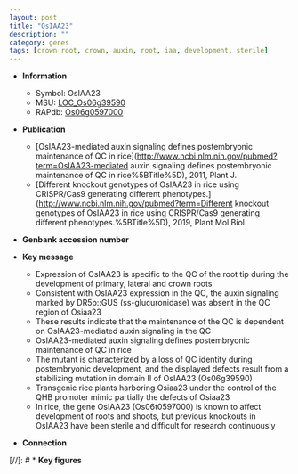 ```yaml
---
layout: post
title: "OsIAA23"
description: ""
category: genes
tags: [crown root, crown, auxin, root, iaa, development, sterile]
---
```


* **Information**  
    + Symbol: OsIAA23  
    + MSU: [LOC_Os06g39590](http://rice.plantbiology.msu.edu/cgi-bin/ORF_infopage.cgi?orf=LOC_Os06g39590)  
    + RAPdb: [Os06g0597000](http://rapdb.dna.affrc.go.jp/viewer/gbrowse_details/irgsp1?name=Os06g0597000)  

* **Publication**  
    + [OsIAA23-mediated auxin signaling defines postembryonic maintenance of QC in rice](http://www.ncbi.nlm.nih.gov/pubmed?term=OsIAA23-mediated auxin signaling defines postembryonic maintenance of QC in rice%5BTitle%5D), 2011, Plant J.
    + [Different knockout genotypes of OsIAA23 in rice using CRISPR/Cas9 generating different phenotypes.](http://www.ncbi.nlm.nih.gov/pubmed?term=Different knockout genotypes of OsIAA23 in rice using CRISPR/Cas9 generating different phenotypes.%5BTitle%5D), 2019, Plant Mol Biol.

* **Genbank accession number**  

* **Key message**  
    + Expression of OsIAA23 is specific to the QC of the root tip during the development of primary, lateral and crown roots
    + Consistent with OsIAA23 expression in the QC, the auxin signaling marked by DR5p::GUS (ss-glucuronidase) was absent in the QC region of Osiaa23
    + These results indicate that the maintenance of the QC is dependent on OsIAA23-mediated auxin signaling in the QC
    + OsIAA23-mediated auxin signaling defines postembryonic maintenance of QC in rice
    + The mutant is characterized by a loss of QC identity during postembryonic development, and the displayed defects result from a stabilizing mutation in domain II of OsIAA23 (Os06g39590)
    + Transgenic rice plants harboring Osiaa23 under the control of the QHB promoter mimic partially the defects of Osiaa23
    + In rice, the gene OsIAA23 (Os06t0597000) is known to affect development of roots and shoots, but previous knockouts in OsIAA23 have been sterile and difficult for research continuously

* **Connection**  

[//]: # * **Key figures**  


